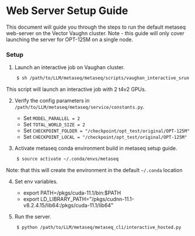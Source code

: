 # Web Server Setup Guide

This document will guide you through the steps to run the default metaseq web-server on the Vector Vaughn cluster. Note - this guide will only cover launching the server for OPT-125M on a single node.

### Setup 

1. Launch an interactive job on Vaughan cluster.

```bash
    $ sh /path/to/LLM/metaseq/metaseq/scripts/vaughan_interactive_srun.sh
```

This script will launch an interactive job with 2 t4v2 GPUs.

2. Verify the config parameters in `/path/to/LLM/metaseq/metaseq/service/constants.py`.

    * Set `MODEL_PARALLEL = 2`
    * Set `TOTAL_WORLD_SIZE = 2`
    * Set `CHECKPOINT_FOLDER = "/checkpoint/opt_test/original/OPT-125M"`
    * Set `CHECKPOINT_LOCAL = "/checkpoint/opt_test/original/OPT-125M"`

3. Activate metaseq conda environment build in metaseq setup guide.

```bash 
    $ source activate ~/.conda/envs/metaseq
```

Note: that this will create the environment in the default `~/.conda` location

4. Set env variables.

    * export PATH=/pkgs/cuda-11.1/bin:$PATH
    * export LD_LIBRARY_PATH="/pkgs/cudnn-11.1-v8.2.4.15/lib64:/pkgs/cuda-11.1/lib64"

5. Run the server.

```bash 
    $ python /path/to/LLM/metaseq/metaseq_cli/interactive_hosted.py
```